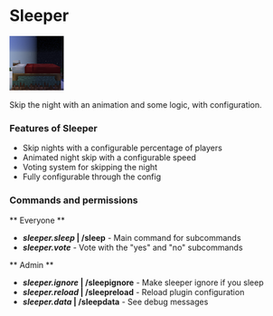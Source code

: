 # Sleeper

![Sleeper icon](Assets/icon.png)

Skip the night with an animation and some logic, with configuration.

### Features of Sleeper

- Skip nights with a configurable percentage of players
- Animated night skip with a configurable speed
- Voting system for skipping the night
- Fully configurable through the config

### Commands and permissions

** Everyone **

- ***sleeper.sleep* | /sleep** - Main command for subcommands
- ***sleeper.vote*** - Vote with the "yes" and "no" subcommands

** Admin **

- ***sleeper.ignore* | /sleepignore** - Make sleeper ignore if you sleep
- ***sleeper.reload* | /sleepreload** - Reload plugin configuration
- ***sleeper.data* | /sleepdata** - See debug messages

